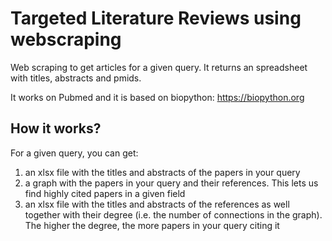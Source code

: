 
# Targeted Literature Reviews using webscraping 

Web scraping to get articles for a given query. It returns an spreadsheet with titles, abstracts and pmids.

It works on Pubmed and it is based on biopython: https://biopython.org

## How it works?

For a given query, you can get:

1) an xlsx file with the titles and abstracts of the papers in your query
2) a graph with the papers in your query and their references. This lets us find highly cited papers in a given field
3) an xlsx file with the titles and abstracts of the references as well together with their degree (i.e. the number of connections in the graph). The higher the degree, the more papers in your query citing it


